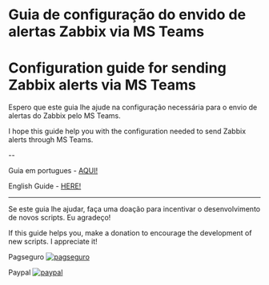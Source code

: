 # Guia de configuração do envido de alertas Zabbix via MS Teams
# Configuration guide for sending Zabbix alerts via MS Teams

Espero que este guia lhe ajude na configuração necessária para o envio de alertas do Zabbix pelo MS Teams.

I hope this guide help you with the configuration needed to send Zabbix alerts through MS Teams.

--

Guia em portugues - [AQUI!](https://github.com/theguimaraes/zabbix/blob/master/MSTeams-AlertScript/README_PT-BR.md)

English Guide - [HERE!](https://github.com/theguimaraes/zabbix/blob/master/MSTeams-AlertScript/README_EN-US.md)

------------------------------------

Se este guia lhe ajudar, faça uma doação para incentivar o desenvolvimento de novos scripts. Eu agradeço!


If this guide helps you, make a donation to encourage the development of new scripts. I appreciate it!

Pagseguro
[![pagseguro](https://stc.pagseguro.uol.com.br/public/img/botoes/doacoes/120x53-doar.gif)](https://pag.ae/7V5kzBoGa)

Paypal
[![paypal](https://www.paypalobjects.com/en_US/i/btn/btn_donateCC_LG.gif)](https://www.paypal.com/cgi-bin/webscr?cmd=_s-xclick&hosted_button_id=ZC3LMB6XT9ZL2&source=url)

